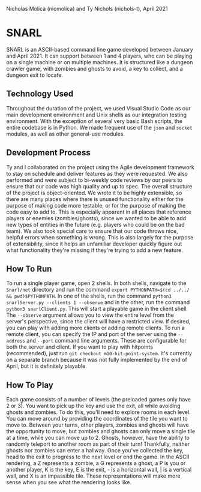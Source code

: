Nicholas Molica (nicmolica) and Ty Nichols (nichols-t), April 2021

# SNARL
SNARL is an ASCII-based command line game developed between January and April 2021. It can support between 1 and 4 players, who can be playing on a single machine or on multiple machines. It is structured like a dungeon crawler game, with zombies and ghosts to avoid, a key to collect, and a dungeon exit to locate.

## Technology Used
Throughout the duration of the project, we used Visual Studio Code as our main development environment and Unix shells as our integration testing environment. With the exception of several very basic Bash scripts, the entire codebase is in Python. We made frequent use of the `json` and `socket` modules, as well as other general-use modules.

## Development Process
Ty and I collaborated on the project using the Agile development framework to stay on schedule and deliver features as they were requested. We also performed and were subject to bi-weekly code reviews by our peers to ensure that our code was high quality and up to spec. The overall structure of the project is object-oriented. We wrote it to be highly extensible, so there are many places where there is unused functionality either for the purpose of making code more testable, or for the purpose of making the code easy to add to. This is especially apparent in all places that reference players or enemies (zombies/ghosts), since we wanted to be able to add new types of entities in the future (e.g. players who could be on the bad team). We also took special care to ensure that our code throws nice, helpful errors when something is wrong. This is also largely for the purpose of extensibility, since it helps an unfamiliar developer quickly figure out what functionality they're missing if they're trying to add a new feature.

## How To Run
To run a single player game, open 2 shells. In both shells, navigate to the `Snarl/net` directory and run the command `export PYTHONPATH=$(cd ../../ && pwd)$PYTHONPATH`. In one of the shells, run the command `python3 snarlServer.py --clients 1 --observe` and in the other, run the command `python3 snarlClient.py`. This will start a playable game in the client shell. The `--observe` argument allows you to view the entire level from the server's perspective, since the client will have a restricted view. If desired, you can play with adding more clients or adding remote clients. To run a remote client, you can specify the IP and port of the server using the `--address` and `--port` command line arguments. These are configurable for both the server and client. If you want to play with hitpoints (recommended), just run `git checkout m10-hit-point-system`. It's currently on a separate branch because it was not fully implemented by the end of April, but it is definitely playable.

## How To Play
Each game consists of a number of levels (the preloaded games only have 2 or 3). You want to pick up the key and use the exit, all while avoiding ghosts and zombies. To do this, you'll need to explore rooms in each level. You can move around by providing the coordinates of the tile you want to move to. Between your turns, other players, zombies and ghosts will have the opportunity to move, but zombies and ghosts can only move a single tile at a time, while you can move up to 2. Ghosts, however, have the ability to randomly teleport to another room as part of their turn! Thankfully, neither ghosts nor zombies can enter a hallway. Once you've collected the key, head to the exit to progress to the next level or end the game. In the ASCII rendering, a Z represents a zombie, a G represents a ghost, a P is you or another player, K is the key, E is the exit, - is a horizontal wall, | is a vertical wall, and X is an impassible tile. These representations will make more sense when you see what the rendering looks like.
